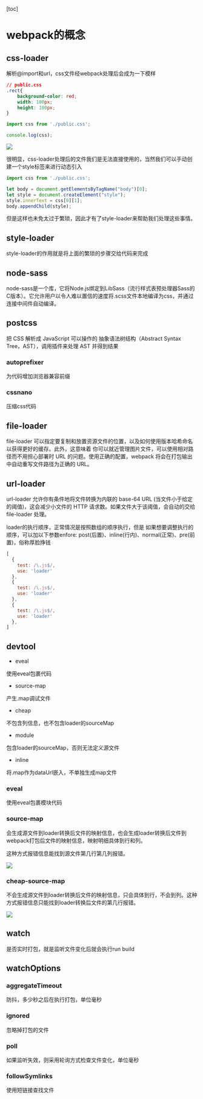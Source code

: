 [toc]

# webpack的概念

## css-loader

 解析@import和url，css文件经webpack处理后会成为一下模样

```css
// public.css
.rect{
    background-color: red;
    width: 100px;
    height: 100px;
}
```

```js
import css from './public.css';

console.log(css);
```



![](https://upload-images.jianshu.io/upload_images/10812004-1db169a3934ed1c8.png?imageMogr2/auto-orient/strip|imageView2/2/w/567/format/webp)

很明显，css-loader处理后的文件我们是无法直接使用的，当然我们可以手动创建一个style标签来进行动态引入

```js
import css from './public.css';

let body = document.getElementsByTagName("body")[0];
let style = document.createElement("style");
style.innerText = css[0][1];
body.appendChild(style);
```

但是这样也未免太过于繁琐，因此才有了style-loader来帮助我们处理这些事情。

## style-loader 

style-loader的作用就是将上面的繁琐的步骤交给代码来完成

## node-sass

node-sass是一个库，它将Node.js绑定到LibSass（流行样式表预处理器Sass的C版本）。它允许用户以令人难以置信的速度将.scss文件本地编译为css，并通过连接中间件自动编译。

## postcss

把 CSS 解析成 JavaScript 可以操作的 抽象语法树结构（Abstract Syntax Tree，AST），调用插件来处理 AST 并得到结果

### autoprefixer

为代码增加浏览器兼容前缀

### cssnano

压缩css代码

## file-loader

file-loader 可以指定要复制和放置资源文件的位置，以及如何使用版本哈希命名以获得更好的缓存。此外，这意味着 你可以就近管理图片文件，可以使用相对路径而不用担心部署时 URL 的问题。使用正确的配置，webpack 将会在打包输出中自动重写文件路径为正确的 URL。

## url-loader

url-loader 允许你有条件地将文件转换为内联的 base-64 URL (当文件小于给定的阈值)，这会减少小文件的 HTTP 请求数。如果文件大于该阈值，会自动的交给 file-loader 处理。

loader的执行顺序，正常情况是按照数组的顺序执行，但是 如果想要调整执行的顺序，可以加以下参数enfore: post(后置)、inline(行内)、normal(正常)、pre(前置)，俗称厚脸挣钱

```js
[
  {
    test: /\.js$/,
    use: 'loader'
  },
  {
    test: /\.js$/,
    use: 'loader'
  },
  {
    test: /\.js$/,
    use: 'loader'
  },
]
```

## devtool

+ eveal 

使用eveal包裹代码

+ source-map

产生.map调试文件

+ cheap

不包含列信息，也不包含loader的sourceMap

+ module

包含loader的sourceMap，否则无法定义源文件

+ inline

将.map作为dataUrl嵌入，不单独生成map文件

### eveal

使用eveal包裹模块代码

### source-map

会生成源文件到loader转换后文件的映射信息，也会生成loader转换后文件到webpack打包后文件的映射信息，映射明细具体到行和列。

这种方式报错信息能找到源文件第几行第几列报错。

![](/Users/beijinaqie/笔记/fe-notes/images/source-map.png)

### cheap-source-map

不会生成源文件到loader转换后文件的映射信息，只会具体到行，不会到列。这种方式报错信息只能找到loader转换后文件的第几行报错。

![](/Users/beijinaqie/笔记/fe-notes/images/cheap-source-map.png)

## watch

是否实时打包，就是监听文件变化后就会执行run build

## watchOptions

### aggregateTimeout

防抖，多少秒之后在执行打包，单位毫秒

### ignored

忽略掉打包的文件

### poll

如果监听失效，则采用轮询方式检查文件变化，单位毫秒

### followSymlinks

使用短链接查找文件